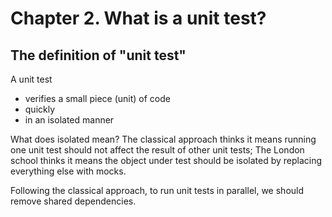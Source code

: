 # Chapter 2. What is a unit test?

## The definition of "unit test"
A unit test
- verifies a small piece (unit) of code
- quickly
- in an isolated manner

What does isolated mean? The classical approach thinks it means running one unit test should not affect the result of other unit tests; The London school thinks it means the object under test should be isolated by replacing everything else with mocks.


Following the classical approach, to run unit tests in parallel, we should remove shared dependencies.